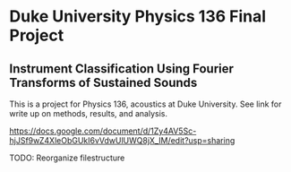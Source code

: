 # Duke University Physics 136 Final Project

## Instrument Classification Using Fourier Transforms of Sustained Sounds
This is a project for Physics 136, acoustics at Duke University. See link for write up on methods, results, and analysis.

https://docs.google.com/document/d/1Zy4AV5Sc-hjJSf9wZ4XleObGUkI6vVdwUlUWQ8jX_IM/edit?usp=sharing

TODO: Reorganize filestructure
